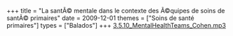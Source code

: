 +++
title = "La santÃ© mentale dans le contexte des Ã©quipes de soins de santÃ© primaires"
date = 2009-12-01
themes = ["Soins de santé primaires"]
types = ["Balados"]
+++
[3.5.10_MentalHealthTeams_Cohen.mp3](/files/3.5.10_MentalHealthTeams_Cohen.mp3)
